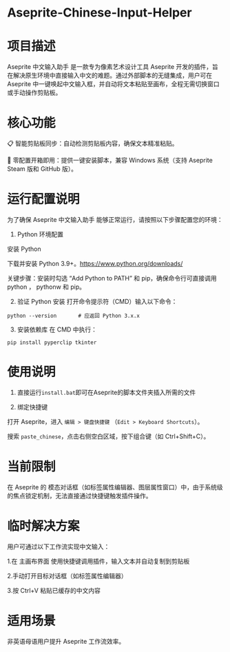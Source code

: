 # Aseprite-Chinese-Input-Helper
项目描述
=
Aseprite 中文输入助手 是一款专为像素艺术设计工具 Aseprite 开发的插件，旨在解决原生环境中直接输入中文的难题。通过外部脚本的无缝集成，用户可在 Aseprite 中一键唤起中文输入框，并自动将文本粘贴至画布，全程无需切换窗口或手动操作剪贴板。

核心功能
=
📋 智能剪贴板同步：自动检测剪贴板内容，确保文本精准粘贴。

🚀 零配置开箱即用：提供一键安装脚本，兼容 Windows 系统（支持 Aseprite Steam 版和 GitHub 版）。


运行配置说明
=
为了确保 Aseprite 中文输入助手 能够正常运行，请按照以下步骤配置您的环境：

1. Python 环境配置

安装 Python

下载并安装 Python 3.9+。https://www.python.org/downloads/

关键步骤：安装时勾选 “Add Python to PATH” 和 pip，确保命令行可直接调用 python ， pythonw 和 pip。

2. 验证 Python 安装
打开命令提示符（CMD）输入以下命令：
```
python --version       # 应返回 Python 3.x.x
```

3. 安装依赖库
在 CMD 中执行：
```
pip install pyperclip tkinter
```
使用说明
=
1. 直接运行``install.bat``即可在Aseprite的脚本文件夹插入所需的文件

2. 绑定快捷键

打开 Aseprite，进入 ``编辑 > 键盘快捷键`` （``Edit > Keyboard Shortcuts``）。

搜索 ``paste_chinese``，点击右侧空白区域，按下组合键（如 Ctrl+Shift+C）。


当前限制
=
在 Aseprite 的 模态对话框（如标签属性编辑器、图层属性窗口）中，由于系统级的焦点锁定机制，无法直接通过快捷键触发插件操作。

临时解决方案
=
用户可通过以下工作流实现中文输入：

1️.在 主画布界面 使用快捷键调用插件，输入文本并自动复制到剪贴板

2️.手动打开目标对话框（如标签属性编辑器）

3️.按 Ctrl+V 粘贴已缓存的中文内容


适用场景
=

非英语母语用户提升 Aseprite 工作流效率。
